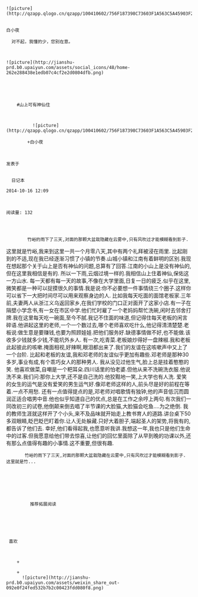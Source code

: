
    
  
    ![picture](http://qzapp.qlogo.cn/qzapp/100410602/756F187398C73603F1A563C5A45903F2/100)
    

    白小夜
  
      对不起，我懂的少，您别在意。

  
  
    ![picture](http://jianshu-prd.b0.upaiyun.com/assets/social_icons/48/home-262e288438e1edb07c4cf2e2d0804dfb.png)
  


    
      
        #山上可有神仙住
        
          
            
              ![picture](http://qzapp.qlogo.cn/qzapp/100410602/756F187398C73603F1A563C5A45903F2/100)
            
            +白小夜
        
        
    
    发表于 

    
      日记本

    2014-10-16 12:09

    

    阅读量: 132
  


        
            竹峪的雨下了三天,对面的那颗大盆栽隐藏在云雾中,只有风吹过才能模糊看到影子.

  这里就是竹峪,我来到这里一共一个月零八天,其中有两个礼拜被浸在雨里.
  比起刚到的不适,现在我已经逐渐习惯了小镇的节奏.山城小镇和江南有着鲜明的区别.我现在想起那个关于山上是否有神仙的问题,总算有了回答.江南的小山上是没有神仙的,但在这里我相信是有的.
  所以一下雨,云烟过境一样的.我相信山上住着神仙,保佑这一方山水.
  每一天都有每一天的故事,不像在大学里面,日复一日的疲乏.似乎在这里,微笑都是一种可以捉摸很久的事情.我是说:你不必要想一件事情绕三个圈子.这样你可以省下一大把时间尽可以用来观察身边的人.
  比如我每天吃面的面馆老板家.三年前,夫妻两人从浙江义乌返回家乡,在我们学校的门口正对面开了这家小店.有一子在隔壁小学念书,有一女在市区中学.他们忙时雇了一个老妈妈帮忙洗碗,闲时去邻舍打牌.我在这里每天吃一碗面,至今不腻.我记不住面的味道,但记得住每天老板的闲言碎语.他讲起这里的老师,一个一个数过去,哪个老师喜欢吃什么,他记得清清楚楚.老板说:做生意是要赚钱,也要为照顾娃娃.把他们服务好.缺德事情做不好,也不能做.该收多少钱就多少钱,不能坑外乡人.
  有一次,吃青菜.老板娘炒得好一盘辣椒.我和老板此起彼此的咳嗽.掩面相视,好辣啊,眼泪都出来了.我们的友谊在这咳嗽声中又上了一个台阶.
  比起和老板的友谊,我和邓老师的友谊似乎更加有趣些.邓老师是那种30多岁,事业有成,有个乖巧女人的那种男人.
  我从没见过他生气,脸上总是挂着憨憨的笑.
  他喜欢做菜,自嘲是一个粑耳朵.四川话里的怕老婆.但他从来不洗碗洗衣服.他说洗不来.我们问:那你上大学,还不是自己洗的.他狡黠地一笑,上大学也有人洗.
  爱笑的女生的运气是没有爱笑的男生运气好.像邓老师这样的人,前头尽是好的前程在等着.一点不用愁.
  还有一点值得提点的是,邓老师对唱歌情有独钟,他的声音低沉而圆润正适合唱男中音.他也似乎知道自己的优点,总是在工作之余哼上两句.有次我们一同改初三的试卷,他倒颠来倒去唱了半节课的大脸猫,大脸猫会吃鱼....为之绝倒.
  我的教师生涯就这样开了个小头,来不及品味就开始走上教书育人的道路.讲台桌下50多双眼睛,眨巴眨巴盯着你.让人无处躲藏.只好大着胆子,端起圣人的架势,将我有的,都告诉了他们去.
  幸好,他们看得起我,也愿意听我讲.我想这一年,我也只是他们生命中的过客.但我愿意给他们带去惊喜,让他们的回忆里面除了从早到晚的功课以外,还有那么点值得有趣的小事情.这不重要,但很有趣.

        
           竹峪的雨下了三天,对面的那颗大盆栽隐藏在云雾中,只有风吹过才能模糊看到影子.   这里就是竹...
      
    
    
      
      
      
          
             推荐拓展阅读
        
      
    
    
      
          
     喜欢

      
      
        +
                  
        +
          ![picture](http://jianshu-prd.b0.upaiyun.com/assets/weixin_share_out-092e0f24fed532b7b2c00423fdd080f8.png)
        
      
    
  


